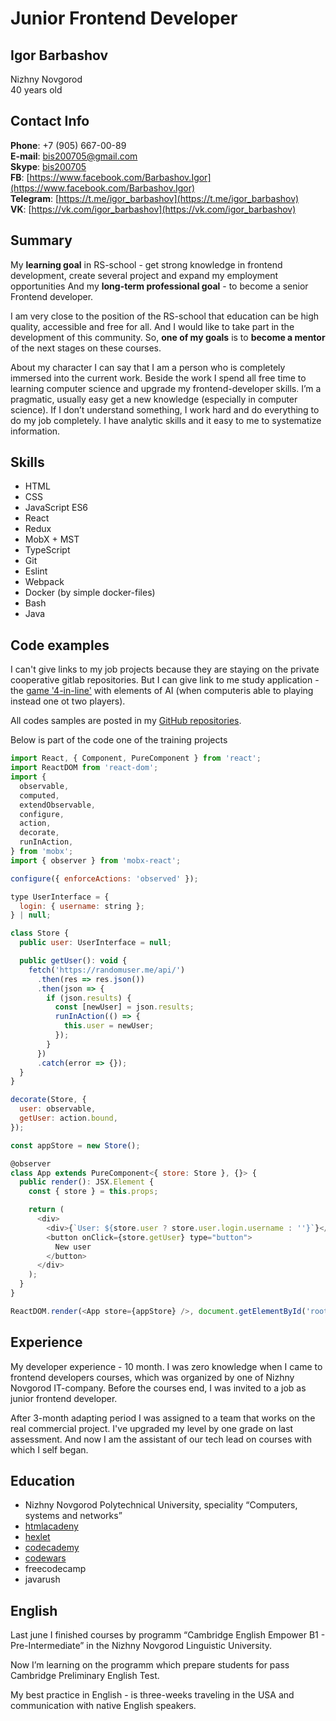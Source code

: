 # Junior Frontend Developer

## Igor Barbashov
Nizhny Novgorod  
40 years old

## Contact Info
**Phone**: +7 (905) 667-00-89  
**E-mail**: [bis200705@gmail.com](mailto:bis200705@gmail.com)  
**Skype**: [bis200705](skype:bis200705)  
**FB**: [https://www.facebook.com/Barbashov.Igor](https://www.facebook.com/Barbashov.Igor)  
**Telegram**: [https://t.me/igor_barbashov](https://t.me/igor_barbashov)  
**VK**: [https://vk.com/igor_barbashov](https://vk.com/igor_barbashov)  

## Summary
My **learning goal** in RS-school - get strong knowledge in frontend development, create several project and expand my employment opportunities  And my **long-term professional goal** - to become a senior Frontend developer.

I am very close to the position of the RS-school that education can be high quality, accessible and free for all. And I would like to take part in the development of this community. So, **one of my goals** is to **become a mentor** of the next stages on these courses.

About my character I can say that I am a person who is completely immersed into the current work. Beside the work I spend all free time to learning computer science and upgrade my frontend-developer skills. I’m a pragmatic, usually easy get a new knowledge (especially in computer science). If I don’t understand something, I work hard and do everything to do my job completely. I have analytic skills and it easy to me to systematize information.

## Skills
* HTML
* CSS
* JavaScript ES6
* React
* Redux
* MobX + MST
* TypeScript
* Git
* Eslint
* Webpack
* Docker (by simple docker-files)
* Bash
* Java

## Code examples
I can't give links to my job projects because they are staying on the private cooperative gitlab repositories.
But I can give link to me study application - the [game '4-in-line'](https://fourlines-68ec8.firebaseapp.com/game) with elements of AI (when computeris able to playing instead one ot two players).

All codes samples are posted in my [GitHub repositories](https://github.com/IgorBarbashov?tab=repositories).

Below is part of the code one of the training projects
```javascript
import React, { Component, PureComponent } from 'react';
import ReactDOM from 'react-dom';
import {
  observable,
  computed,
  extendObservable,
  configure,
  action,
  decorate,
  runInAction,
} from 'mobx';
import { observer } from 'mobx-react';

configure({ enforceActions: 'observed' });

type UserInterface = {
  login: { username: string };
} | null;

class Store {
  public user: UserInterface = null;

  public getUser(): void {
    fetch('https://randomuser.me/api/')
      .then(res => res.json())
      .then(json => {
        if (json.results) {
          const [newUser] = json.results;
          runInAction(() => {
            this.user = newUser;
          });
        }
      })
      .catch(error => {});
  }
}

decorate(Store, {
  user: observable,
  getUser: action.bound,
});

const appStore = new Store();

@observer
class App extends PureComponent<{ store: Store }, {}> {
  public render(): JSX.Element {
    const { store } = this.props;

    return (
      <div>
        <div>{`User: ${store.user ? store.user.login.username : ''}`}</div>
        <button onClick={store.getUser} type="button">
          New user
        </button>
      </div>
    );
  }
}

ReactDOM.render(<App store={appStore} />, document.getElementById('root'));
```

## Experience
My developer experience - 10 month. I was zero knowledge when I came to frontend developers courses, which was organized by one of Nizhny Novgorod IT-company. Before the courses end, I was invited to a job as junior frontend developer.

After 3-month adapting period I was assigned to a team that works on the real commercial project. I've upgraded my level by one grade on last assessment. And now I am the assistant of our tech lead on courses with which I self began.

## Education
* Nizhny Novgorod Polytechnical University, speciality “Computers, systems and networks”
* [htmlacadeny](https://htmlacademy.ru/profile/id979665/achievements)
* [hexlet](https://ru.hexlet.io/u/isbnn)
* [codecademy](https://www.codecademy.com/profiles/IgorBarbashov)
* [codewars](https://www.codewars.com/users/IgorBarbashov/stats)
* freecodecamp
* javarush

## English
Last june I finished courses by programm “Cambridge English Empower B1 - Pre-Intermediate” in the Nizhny Novgorod Linguistic University.

Now I’m learning on the programm which prepare students for pass Cambridge Preliminary English Test.

My best practice in English - is three-weeks traveling in the USA and communication with native English speakers.